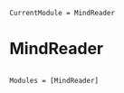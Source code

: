 ```@meta
CurrentModule = MindReader
```

# MindReader

```@index
```

```@autodocs
Modules = [MindReader]
```
